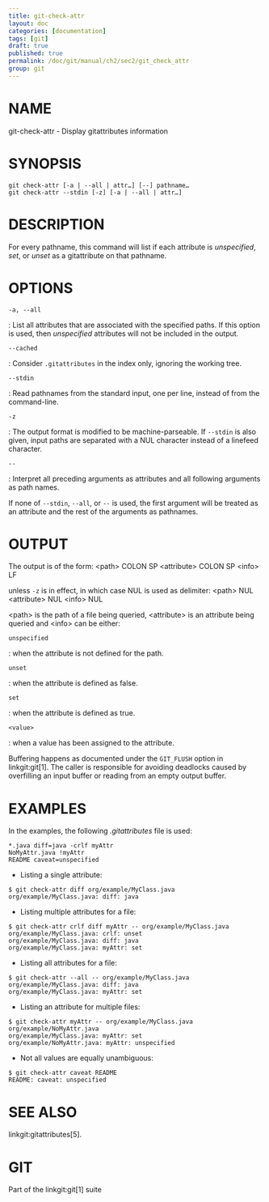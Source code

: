 ```yaml
---
title: git-check-attr
layout: doc
categories: [documentation]
tags: [git]
draft: true
published: true
permalink: /doc/git/manual/ch2/sec2/git_check_attr
group: git
---
```


NAME
====

git-check-attr - Display gitattributes information

SYNOPSIS
========

    git check-attr [-a | --all | attr…] [--] pathname…
    git check-attr --stdin [-z] [-a | --all | attr…]

DESCRIPTION
===========

For every pathname, this command will list if each attribute is *unspecified*, *set*, or *unset* as a gitattribute on that pathname.

OPTIONS
=======

`-a, --all`

:   List all attributes that are associated with the specified paths. If this option is used, then *unspecified* attributes will not be included in the output.

`--cached`

:   Consider `.gitattributes` in the index only, ignoring the working tree.

`--stdin`

:   Read pathnames from the standard input, one per line, instead of from the command-line.

`-z`

:   The output format is modified to be machine-parseable. If `--stdin` is also given, input paths are separated with a NUL character instead of a linefeed character.

`--`

:   Interpret all preceding arguments as attributes and all following arguments as path names.

If none of `--stdin`, `--all`, or `--` is used, the first argument will be treated as an attribute and the rest of the arguments as pathnames.

OUTPUT
======

The output is of the form: &lt;path&gt; COLON SP &lt;attribute&gt; COLON SP &lt;info&gt; LF

unless `-z` is in effect, in which case NUL is used as delimiter: &lt;path&gt; NUL &lt;attribute&gt; NUL &lt;info&gt; NUL

&lt;path&gt; is the path of a file being queried, &lt;attribute&gt; is an attribute being queried and &lt;info&gt; can be either:

`unspecified`

:   when the attribute is not defined for the path.

`unset`

:   when the attribute is defined as false.

`set`

:   when the attribute is defined as true.

`<value>`

:   when a value has been assigned to the attribute.

Buffering happens as documented under the `GIT_FLUSH` option in linkgit:git\[1\]. The caller is responsible for avoiding deadlocks caused by overfilling an input buffer or reading from an empty output buffer.

EXAMPLES
========

In the examples, the following *.gitattributes* file is used:

    *.java diff=java -crlf myAttr
    NoMyAttr.java !myAttr
    README caveat=unspecified

-   Listing a single attribute:

<!-- -->

    $ git check-attr diff org/example/MyClass.java
    org/example/MyClass.java: diff: java

-   Listing multiple attributes for a file:

<!-- -->

    $ git check-attr crlf diff myAttr -- org/example/MyClass.java
    org/example/MyClass.java: crlf: unset
    org/example/MyClass.java: diff: java
    org/example/MyClass.java: myAttr: set

-   Listing all attributes for a file:

<!-- -->

    $ git check-attr --all -- org/example/MyClass.java
    org/example/MyClass.java: diff: java
    org/example/MyClass.java: myAttr: set

-   Listing an attribute for multiple files:

<!-- -->

    $ git check-attr myAttr -- org/example/MyClass.java org/example/NoMyAttr.java
    org/example/MyClass.java: myAttr: set
    org/example/NoMyAttr.java: myAttr: unspecified

-   Not all values are equally unambiguous:

<!-- -->

    $ git check-attr caveat README
    README: caveat: unspecified

SEE ALSO
========

linkgit:gitattributes\[5\].

GIT
===

Part of the linkgit:git\[1\] suite
